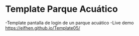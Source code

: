 # Template Parque Acuático

-Template pantalla de login de un parque acuático
-Live demo https://eifhen.github.io/Template05/
